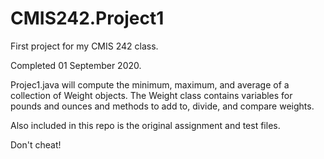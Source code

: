 # CMIS242.Project1
First project for my CMIS 242 class.

Completed 01 September 2020.

Projec1.java will compute the minimum, maximum, and average of a collection of Weight objects.
The Weight class contains variables for pounds and ounces and methods to add to, divide, and compare weights.

Also included in this repo is the original assignment and test files.

Don't cheat!
